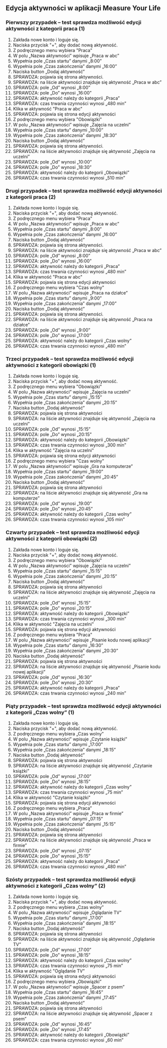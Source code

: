 ## Edycja aktywności w aplikacji Measure Your Life

### Pierwszy przypadek – test sprawdza możliwość edycji aktywności z kategorii praca (1)
1. Zakłada nowe konto i loguje się.
1. Naciska przycisk "+", aby dodać nową aktywność.
1. Z podręcznego menu wybiera "Praca"
1. W polu „Nazwa aktywności” wpisuje „Praca w abc”
1. Wypełnia pole „Czas startu” danymi „8:00”
1. Wypełnia pole „Czas zakończenia” danymi „16:00”
1. Naciska button „Dodaj aktywność”
1. SPRAWDZA: pojawia się strona aktywności.
1. SPRAWDZA: na liście aktywności znajduje się aktywność „Praca w abc”
1. SPRAWDZA: pole „Od” wynosi „8:00”
1. SPRAWDZA: pole „Do” wynosi „16:00”
1. SPRAWDZA: aktywność należy do kategorii „Praca”
1. SPRAWDZA: czas trwania czynności wynosi „480 min”
1. Klika w aktywność "Praca w abc"
1. SPRAWDZA: pojawia się strona edycji aktywności
1. Z podręcznego menu wybiera "Obowiązki"
1. W polu „Nazwa aktywności” wpisuje „Zajęcia na uczelni”
1. Wypełnia pole „Czas startu” danymi „10:00”
1. Wypełnia pole „Czas zakończenia” danymi „18:30”
1. Naciska button „Dodaj aktywność”
1. SPRAWDZA: pojawia się strona aktywności.
1. SPRAWDZA: na liście aktywności znajduje się aktywność „Zajęcia na uczelni”
1. SPRAWDZA: pole „Od” wynosi „10:00”
1. SPRAWDZA: pole „Do” wynosi „18:30”
1. SPRAWDZA: aktywność należy do kategorii „Obowiązki”
1. SPRAWDZA: czas trwania czynności wynosi „510 min”

### Drugi przypadek – test sprawdza możliwość edycji aktywności z kategorii praca (2)
1. Zakłada nowe konto i loguje się.
1. Naciska przycisk "+", aby dodać nową aktywność.
1. Z podręcznego menu wybiera "Praca"
1. W polu „Nazwa aktywności” wpisuje „Praca w abc”
1. Wypełnia pole „Czas startu” danymi „8:00”
1. Wypełnia pole „Czas zakończenia” danymi „16:00”
1. Naciska button „Dodaj aktywność”
1. SPRAWDZA: pojawia się strona aktywności.
1. SPRAWDZA: na liście aktywności znajduje się aktywność „Praca w abc”
1. SPRAWDZA: pole „Od” wynosi „8:00”
1. SPRAWDZA: pole „Do” wynosi „16:00”
1. SPRAWDZA: aktywność należy do kategorii „Praca”
1. SPRAWDZA: czas trwania czynności wynosi „480 min”
1. Klika w aktywność "Praca w abc"
1. SPRAWDZA: pojawia się strona edycji aktywności
1. Z podręcznego menu wybiera "Czas wolny"
1. W polu „Nazwa aktywności” wpisuje „Praca na działce”
1. Wypełnia pole „Czas startu” danymi „9:00”
1. Wypełnia pole „Czas zakończenia” danymi „17:00”
1. Naciska button „Dodaj aktywność”
1. SPRAWDZA: pojawia się strona aktywności.
1. SPRAWDZA: na liście aktywności znajduje się aktywność „Praca na działce”
1. SPRAWDZA: pole „Od” wynosi „9:00”
1. SPRAWDZA: pole „Do” wynosi „17:00”
1. SPRAWDZA: aktywność należy do kategorii „Czas wolny”
1. SPRAWDZA: czas trwania czynności wynosi „480 min”

### Trzeci przypadek – test sprawdza możliwość edycji aktywności z kategorii obowiązki (1)
1. Zakłada nowe konto i loguje się.
1. Naciska przycisk "+", aby dodać nową aktywność.
1. Z podręcznego menu wybiera "Obowiązki"
1. W polu „Nazwa aktywności” wpisuje „Zajęcia na uczelni”
1. Wypełnia pole „Czas startu” danymi „15:15”
1. Wypełnia pole „Czas zakończenia” danymi „20:15”
1. Naciska button „Dodaj aktywność”
1. SPRAWDZA: pojawia się strona aktywności
1. SPRAWDZA: na liście aktywności znajduje się aktywność „Zajęcia na uczelni”
1. SPRAWDZA: pole „Od” wynosi „15:15”
1. SPRAWDZA: pole „Do” wynosi „20:15”
1. SPRAWDZA: aktywność należy do kategorii „Obowiązki”
1. SPRAWDZA: czas trwania czynności wynosi „300 min”
1. Klika w aktywność "Zajęcia na uczelni"
1. SPRAWDZA: pojawia się strona edycji aktywności
1. Z podręcznego menu wybiera "Czas wolny"
1. W polu „Nazwa aktywności” wpisuje „Gra na komputerze”
1. Wypełnia pole „Czas startu” danymi „19:00”
1. Wypełnia pole „Czas zakończenia” danymi „20:45”
1. Naciska button „Dodaj aktywność”
1. SPRAWDZA: pojawia się strona aktywności
1. SPRAWDZA: na liście aktywności znajduje się aktywność „Gra na komputerze”
1. SPRAWDZA: pole „Od” wynosi „19:00”
1. SPRAWDZA: pole „Do” wynosi „20:45”
1. SPRAWDZA: aktywność należy do kategorii „Czas wolny”
1. SPRAWDZA: czas trwania czynności wynosi „105 min”

### Czwarty przypadek – test sprawdza możliwość edycji aktywności z kategorii obowiązki (2)
1. Zakłada nowe konto i loguje się.
1. Naciska przycisk "+", aby dodać nową aktywność.
1. Z podręcznego menu wybiera "Obowiązki"
1. W polu „Nazwa aktywności” wpisuje „Zajęcia na uczelni”
1. Wypełnia pole „Czas startu” danymi „15:15”
1. Wypełnia pole „Czas zakończenia” danymi „20:15”
1. Naciska button „Dodaj aktywność”
1. SPRAWDZA: pojawia się strona aktywności
1. SPRAWDZA: na liście aktywności znajduje się aktywność „Zajęcia na uczelni”
1. SPRAWDZA: pole „Od” wynosi „15:15”
1. SPRAWDZA: pole „Do” wynosi „20:15”
1. SPRAWDZA: aktywność należy do kategorii „Obowiązki”
1. SPRAWDZA: czas trwania czynności wynosi „300 min”
1. Klika w aktywność "Zajęcia na uczelni"
1. SPRAWDZA: pojawia się strona edycji aktywności
1. Z podręcznego menu wybiera "Praca"
1. W polu „Nazwa aktywności” wpisuje „Pisanie kodu nowej aplikacji”
1. Wypełnia pole „Czas startu” danymi „16:30”
1. Wypełnia pole „Czas zakończenia” danymi „20:30”
1. Naciska button „Dodaj aktywność”
1. SPRAWDZA: pojawia się strona aktywności
1. SPRAWDZA: na liście aktywności znajduje się aktywność „Pisanie kodu nowej aplikacji”
1. SPRAWDZA: pole „Od” wynosi „16:30”
1. SPRAWDZA: pole „Do” wynosi „20:30”
1. SPRAWDZA: aktywność należy do kategorii „Praca”
1. SPRAWDZA: czas trwania czynności wynosi „240 min”

### Piąty przypadek – test sprawdza możliwość edycji aktywności z kategorii „Czas wolny” (1)
1. Zakłada nowe konto i loguje się.
1. Naciska przycisk "+", aby dodać nową aktywność.
1. Z podręcznego menu wybiera „Czas wolny”
1. W polu „Nazwa aktywności” wpisuje „Czytanie książki”
1. Wypełnia pole „Czas startu” danymi „17:00”
1. Wypełnia pole „Czas zakończenia” danymi „18:15”
1. Naciska button „Dodaj aktywność”
1. SPRAWDZA: pojawia się strona aktywności
1. SPRAWDZA: na liście aktywności znajduje się aktywność „Czytanie książki”
1. SPRAWDZA: pole „Od” wynosi „17:00”
1. SPRAWDZA: pole „Do” wynosi „18:15”
1. SPRAWDZA: aktywność należy do kategorii „Czas wolny”
1. SPRAWDZA: czas trwania czynności wynosi „75 min”
1. Klika w aktywność "Czytanie książki"
1. SPRAWDZA: pojawia się strona edycji aktywności
1. Z podręcznego menu wybiera „Praca”
1. W polu „Nazwa aktywności” wpisuje „Praca w firmie”
1. Wypełnia pole „Czas startu” danymi „07:15”
1. Wypełnia pole „Czas zakończenia” danymi „15:15”
1. Naciska button „Dodaj aktywność”
1. SPRAWDZA: pojawia się strona aktywności
1. SPRAWDZA: na liście aktywności znajduje się aktywność „Praca w firmie”
1. SPRAWDZA: pole „Od” wynosi „07:15”
1. SPRAWDZA: pole „Do” wynosi „15:15”
1. SPRAWDZA: aktywność należy do kategorii „Praca”
1. SPRAWDZA: czas trwania czynności wynosi „480 min”

### Szósty przypadek – test sprawdza możliwość edycji aktywności z kategorii „Czas wolny” (2)
1. Zakłada nowe konto i loguje się.
1. Naciska przycisk "+", aby dodać nową aktywność.
1. Z podręcznego menu wybiera „Czas wolny”
1. W polu „Nazwa aktywności” wpisuje „Oglądanie TV”
1. Wypełnia pole „Czas startu” danymi „17:00”
1. Wypełnia pole „Czas zakończenia” danymi „18:15”
1. Naciska button „Dodaj aktywność”
1. SPRAWDZA: pojawia się strona aktywności
1. SPRAWDZA: na liście aktywności znajduje się aktywność „Oglądanie TV”
1. SPRAWDZA: pole „Od” wynosi „17:00”
1. SPRAWDZA: pole „Do” wynosi „18:15”
1. SPRAWDZA: aktywność należy do kategorii „Czas wolny”
1. SPRAWDZA: czas trwania czynności wynosi „75 min”
1. Klika w aktywność "Oglądanie TV"
1. SPRAWDZA: pojawia się strona edycji aktywności
1. Z podręcznego menu wybiera „Obowiązki”
1. W polu „Nazwa aktywności” wpisuje „Spacer z psem”
1. Wypełnia pole „Czas startu” danymi „16:45”
1. Wypełnia pole „Czas zakończenia” danymi „17:45”
1. Naciska button „Dodaj aktywność”
1. SPRAWDZA: pojawia się strona aktywności
1. SPRAWDZA: na liście aktywności znajduje się aktywność „Spacer z psem”
1. SPRAWDZA: pole „Od” wynosi „16:45”
1. SPRAWDZA: pole „Do” wynosi „17:45”
1. SPRAWDZA: aktywność należy do kategorii „Obowiązki”
1. SPRAWDZA: czas trwania czynności wynosi „60 min”
